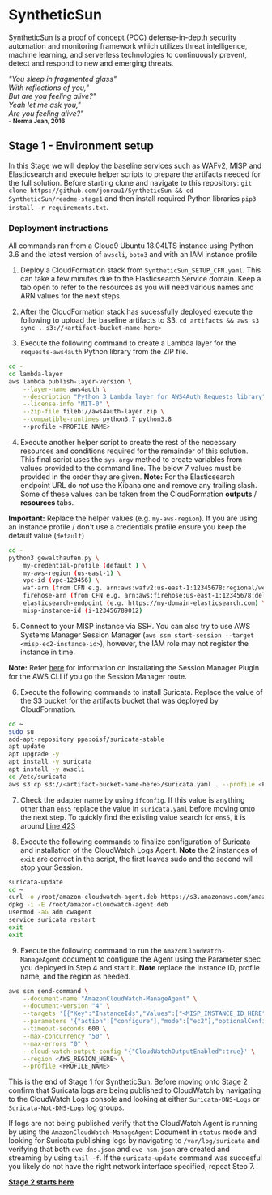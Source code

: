 # SyntheticSun
SyntheticSun is a proof of concept (POC) defense-in-depth security automation and monitoring framework which utilizes threat intelligence, machine learning, and serverless technologies to continuously prevent, detect and respond to new and emerging threats.

*"You sleep in fragmented glass"*</br>
*With reflections of you,"*</br>
*But are you feeling alive?"*</br>
*Yeah let me ask you,"*</br>
*Are you feeling alive?"*</br>
<sub>- **Norma Jean, 2016**</sub>

## Stage 1 - Environment setup
In this Stage we will deploy the baseline services such as WAFv2, MISP and Elasticsearch and execute helper scripts to prepare the artifacts needed for the full solution. Before starting clone and navigate to this repository: `git clone https://github.com/jonrau1/SyntheticSun && cd SyntheticSun/readme-stage1` and then install required Python libraries `pip3 install -r requirements.txt`.

### Deployment instructions
All commands ran from a Cloud9 Ubuntu 18.04LTS instance using Python 3.6 and the latest version of `awscli`, `boto3` and with an IAM instance profile

1. <localInstance> Deploy a CloudFormation stack from `SyntheticSun_SETUP_CFN.yaml`. This can take a few minutes due to the Elasticsearch Service domain. Keep a tab open to refer to the resources as you will need various names and ARN values for the next steps.

2. <localInstance> After the CloudFormation stack has sucessfully deployed execute the following to upload the baseline artifacts to S3.
`cd artifacts && aws s3 sync . s3://<artifact-bucket-name-here>`

3. <localInstance> Execute the following command to create a Lambda layer for the `requests-aws4auth` Python library from the ZIP file.
```bash
cd -
cd lambda-layer
aws lambda publish-layer-version \
    --layer-name aws4auth \
    --description "Python 3 Lambda layer for AWS4Auth Requests library" \
    --license-info "MIT-0" \
    --zip-file fileb://aws4auth-layer.zip \
    --compatible-runtimes python3.7 python3.8
    --profile <PROFILE_NAME>
```

4. <localInstance>  Execute another helper script to create the rest of the necessary resources and conditions required for the remainder of this solution. This final script uses the `sys.argv` method to create variables from values provided to the command line. The below 7 values must be provided in the order they are given. **Note:** For the Elasticsearch endpoint URL do *not* use the Kibana one and remove any trailing slash. Some of these values can be taken from the CloudFormation **outputs** / **resources** tabs.

**Important:** Replace the helper values (e.g. `my-aws-region`). If you are using an instance profile / don't use a credentials profile ensure you keep the default value (`default`)
```bash
cd -
python3 gewalthaufen.py \
    my-credential-profile (default ) \
    my-aws-region (us-east-1) \
    vpc-id (vpc-123456) \
    waf-arn (from CFN e.g. arn:aws:wafv2:us-east-1:12345678:regional/webacl/SyntheticSun-WACL/waf-id-goes-here) \
    firehose-arn (from CFN e.g. arn:aws:firehose:us-east-1:12345678:deliverystream/aws-waf-logs-syntheticsun) \
    elasticsearch-endpoint (e.g. https://my-domain-elasticsearch.com) \
    misp-instance-id (i-123456789012)
```

5. <localInstance> Connect to your MISP instance via SSH. You can also try to use AWS Systems Manager Session Manager (`aws ssm start-session --target <misp-ec2-instance-id>`), however, the IAM role may not register the instance in time.

**Note:** Refer [here](https://docs.aws.amazon.com/systems-manager/latest/userguide/session-manager-working-with-install-plugin.html) for information on installating the Session Manager Plugin for the AWS CLI if you go the Session Manager route.

6. <MISPInstance> Execute the following commands to install Suricata. Replace the value of the S3 bucket for the artifacts bucket that was deployed by CloudFormation.
```bash
cd ~
sudo su
add-apt-repository ppa:oisf/suricata-stable
apt update
apt upgrade -y
apt install -y suricata
apt install -y awscli
cd /etc/suricata
aws s3 cp s3://<artifact-bucket-name-here>/suricata.yaml . --profile <PROFILE_NAME>
```

7. <MISPInstance> Check the adapter name by using `ifconfig`. If this value is anything other than `ens5` replace the value in `suricata.yaml` before moving onto the next step. To quickly find the existing value search for `ens5`, it is around [Line 423](https://github.com/jonrau1/SyntheticSun/blob/master/readme-stage1/artifacts/suricata.yaml#L423)

8. <MISPInstance> Execute the following commands to finalize configuration of Suricata and installation of the CloudWatch Logs Agent. **Note** the 2 instances of `exit` are correct in the script, the first leaves sudo and the second will stop your Session.
```bash
suricata-update
cd ~
curl -o /root/amazon-cloudwatch-agent.deb https://s3.amazonaws.com/amazoncloudwatch-agent/debian/amd64/latest/amazon-cloudwatch-agent.deb
dpkg -i -E /root/amazon-cloudwatch-agent.deb
usermod -aG adm cwagent
service suricata restart
exit
exit
```

9. <localInstance> Execute the following command to run the `AmazonCloudWatch-ManageAgent` document to configure the Agent using the Parameter spec you deployed in Step 4 and start it. **Note** replace the Instance ID, profile name, and the region as needed.
```bash
aws ssm send-command \
    --document-name "AmazonCloudWatch-ManageAgent" \
    --document-version "4" \
    --targets '[{"Key":"InstanceIds","Values":["<MISP_INSTANCE_ID_HERE"]}]' \
    --parameters '{"action":["configure"],"mode":["ec2"],"optionalConfigurationSource":["ssm"],"optionalConfigurationLocation":["AmazonCloudWatch-linux"],"optionalRestart":["yes"]}' \
    --timeout-seconds 600 \
    --max-concurrency "50" \
    --max-errors "0" \
    --cloud-watch-output-config '{"CloudWatchOutputEnabled":true}' \
    --region <AWS_REGION_HERE> \
    --profile <PROFILE_NAME>
```

This is the end of Stage 1 for SyntheticSun. Before moving onto Stage 2 confirm that Suricata logs are being published to CloudWatch by navigating to the CloudWatch Logs console and looking at either `Suricata-DNS-Logs` or `Suricata-Not-DNS-Logs` log groups. 

If logs are not being published verify that the CloudWatch Agent is running by using the `AmazonCloudWatch-ManageAgent` Document in `status` mode and looking for Suricata publishing logs by navigating to `/var/log/suricata` and verifying that both `eve-dns.json` and `eve-nsm.json` are created and streaming by using `tail -f`. If the `suricata-update` command was succesful you likely do not have the right network interface specified, repeat Step 7.

**[Stage 2 starts here](https://github.com/jonrau1/SyntheticSun/tree/master/readme-stage2)**